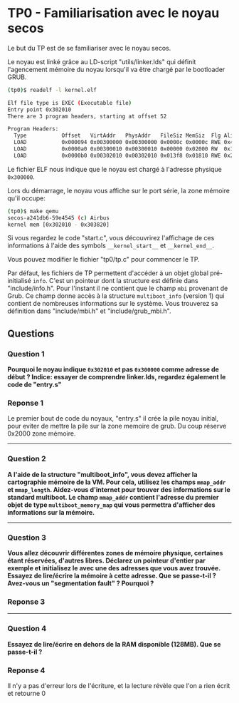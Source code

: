 # TP0 - Familiarisation avec le noyau secos

Le but du TP est de se familiariser avec le noyau secos.

Le noyau est linké grâce au LD-script "utils/linker.lds" qui définit l'agencement mémoire du noyau lorsqu'il va être chargé par le bootloader GRUB.

```bash
(tp0)$ readelf -l kernel.elf

Elf file type is EXEC (Executable file)
Entry point 0x302010
There are 3 program headers, starting at offset 52

Program Headers:
  Type           Offset   VirtAddr   PhysAddr   FileSiz MemSiz  Flg Align
  LOAD           0x000094 0x00300000 0x00300000 0x0000c 0x0000c RWE 0x4
  LOAD           0x0000a0 0x00300010 0x00300010 0x00000 0x02000 RW  0x10
  LOAD           0x0000b0 0x00302010 0x00302010 0x013f8 0x01810 RWE 0x20
```

Le fichier ELF nous indique que le noyau est chargé à l'adresse physique `0x300000`.

Lors du démarrage, le noyau vous affiche sur le port série, la zone mémoire qu'il occupe:

```bash
(tp0)$ make qemu
secos-a241db6-59e4545 (c) Airbus
kernel mem [0x302010 - 0x303820]
```

Si vous regardez le code "start.c", vous découvrirez l'affichage de ces informations à l'aide des symbols `__kernel_start__` et `__kernel_end__`.

Vous pouvez modifier le fichier "tp0/tp.c" pour commencer le TP.

Par défaut, les fichiers de TP permettent d'accéder à un objet global pré-initialisé `info`. C'est un pointeur dont la structure est définie dans "include/info.h". Pour l'instant il ne contient que le champ `mbi` provenant de Grub. Ce champ donne accès à la structure `multiboot_info` (version 1) qui contient de nombreuses informations sur le système. Vous trouverez sa définition dans "include/mbi.h" et "include/grub_mbi.h".


## Questions

### Question 1

**Pourquoi le noyau indique `0x302010` et pas `0x300000` comme adresse de début ? Indice: essayer de comprendre linker.lds, regardez également le code de "entry.s"**

### Reponse 1

Le premier bout de code du noyaux, "entry.s" il crée la pile noyau initial, pour eviter de mettre la pile sur la zone memoire de grub. Du coup réserve 0x2000 zone mémoire.

---

### Question 2

**A l'aide de la structure "multiboot_info", vous devez afficher la cartographie mémoire de la VM. Pour cela, utilisez les champs `mmap_addr` et `mmap_length`. Aidez-vous d'internet pour trouver des informations sur le standard multiboot. Le champ `mmap_addr` contient l'adresse du premier objet de type `multiboot_memory_map` qui vous permettra d'afficher des informations sur la mémoire.**

---

### Question 3

**Vous allez découvrir différentes zones de mémoire physique, certaines étant réservées, d'autres libres. Déclarez un pointeur d'entier par exemple et initialisez le avec une des adresses que vous avez trouvée. Essayez de lire/écrire la mémoire à cette adresse. Que se passe-t-il ? Avez-vous un "segmentation fault" ? Pourquoi ?**

### Reponse 3
---

### Question 4

**Essayez de lire/écrire en dehors de la RAM disponible (128MB). Que se passe-t-il ?**

### Reponse 4

Il n'y a pas d'erreur lors de l'écriture, et la lecture révèle que l'on a rien écrit et retourne 0
